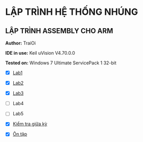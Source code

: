 # LẬP TRÌNH HỆ THỐNG NHÚNG

## LẬP TRÌNH ASSEMBLY CHO ARM

**Author:** TraiOi

**IDE in use:** Keil uVision V4.70.0.0

**Tested on:** Windows 7 Ultimate ServicePack 1 32-bit

 * [x] [Lab1](https://github.com/TraiOi/LapTrinhAssemblyChoARM/blob/master/Lab1/README.md)
 
 * [x] [Lab2](https://github.com/TraiOi/LapTrinhAssemblyChoARM/blob/master/Lab2/README.md)
 
 * [x] [Lab3](https://github.com/TraiOi/LapTrinhAssemblyChoARM/blob/master/Lab3/README.md)
 
 * [ ] Lab4
 
 * [ ] Lab5
 
 * [x] [Kiểm tra giữa kỳ](https://github.com/TraiOi/LapTrinhAssemblyChoARM/blob/master/KTGiuaky/README.md)
 
 * [x] [Ôn tập](https://github.com/TraiOi/LapTrinhAssemblyChoARM/blob/master/Ontap/README.md)
